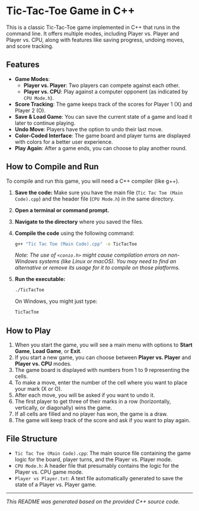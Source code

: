 # Tic-Tac-Toe Game in C++

This is a classic Tic-Tac-Toe game implemented in C++ that runs in the command line. It offers multiple modes, including Player vs. Player and Player vs. CPU, along with features like saving progress, undoing moves, and score tracking.

## Features

- **Game Modes**:
  - **Player vs. Player**: Two players can compete against each other.
  - **Player vs. CPU**: Play against a computer opponent (as indicated by `CPU Mode.h`).
- **Score Tracking**: The game keeps track of the scores for Player 1 (X) and Player 2 (O).
- **Save & Load Game**: You can save the current state of a game and load it later to continue playing.
- **Undo Move**: Players have the option to undo their last move.
- **Color-Coded Interface**: The game board and player turns are displayed with colors for a better user experience.
- **Play Again**: After a game ends, you can choose to play another round.

## How to Compile and Run

To compile and run this game, you will need a C++ compiler (like g++).

1.  **Save the code:** Make sure you have the main file (`Tic Tac Toe (Main Code).cpp`) and the header file (`CPU Mode.h`) in the same directory.

2.  **Open a terminal or command prompt.**

3.  **Navigate to the directory** where you saved the files.

4.  **Compile the code** using the following command:
    ```sh
    g++ "Tic Tac Toe (Main Code).cpp" -o TicTacToe
    ```
    *Note: The use of `<conio.h>` might cause compilation errors on non-Windows systems (like Linux or macOS). You may need to find an alternative or remove its usage for it to compile on those platforms.*

5.  **Run the executable:**
    ```sh
    ./TicTacToe
    ```
    On Windows, you might just type:
    ```sh
    TicTacToe
    ```

## How to Play

1.  When you start the game, you will see a main menu with options to **Start Game**, **Load Game**, or **Exit**.
2.  If you start a new game, you can choose between **Player vs. Player** and **Player vs. CPU** modes.
3.  The game board is displayed with numbers from 1 to 9 representing the cells.
4.  To make a move, enter the number of the cell where you want to place your mark (X or O).
5.  After each move, you will be asked if you want to undo it.
6.  The first player to get three of their marks in a row (horizontally, vertically, or diagonally) wins the game.
7.  If all cells are filled and no player has won, the game is a draw.
8.  The game will keep track of the score and ask if you want to play again.

## File Structure

-   `Tic Tac Toe (Main Code).cpp`: The main source file containing the game logic for the board, player turns, and the Player vs. Player mode.
-   `CPU Mode.h`: A header file that presumably contains the logic for the Player vs. CPU game mode.
-   `Player vs Player.txt`: A text file automatically generated to save the state of a Player vs. Player game.

---
*This README was generated based on the provided C++ source code.*
